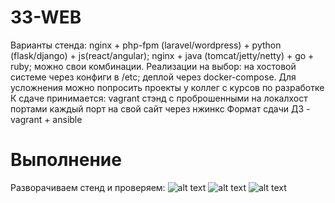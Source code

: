 # 33-WEB
Варианты стенда:
nginx + php-fpm (laravel/wordpress) + python (flask/django) + js(react/angular);
nginx + java (tomcat/jetty/netty) + go + ruby;
можно свои комбинации.
Реализации на выбор:
на хостовой системе через конфиги в /etc;
деплой через docker-compose.
Для усложнения можно попросить проекты у коллег с курсов по разработке
К сдаче принимается:
vagrant стэнд с проброшенными на локалхост портами
каждый порт на свой сайт
через нжинкс Формат сдачи ДЗ - vagrant + ansible

# Выполнение
Разворачиваем стенд и проверяем:
![alt text]()
![alt text]()
![alt text]()
